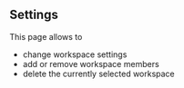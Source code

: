 ## Settings

This page allows to 

* change workspace settings
* add or remove workspace members 
* delete the currently selected workspace


